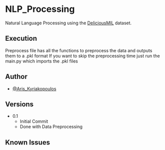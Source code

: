 # NLP_Processing
 
Natural Language Processing using the [DeliciousMIL](https://archive.ics.uci.edu/ml/datasets/DeliciousMIL%3A+A+Data+Set+for+Multi-Label+Multi-Instance+Learning+with+Instance+Labels) dataset.

## Execution
Preprocess file has all the functions to preprocess the data and outputs them to a .pkl format
If you want to skip the preprocessing time just run the main.py which imports the .pkl files

## Author
* [@Aris_Kyriakopoulos](https://github.com/SneakyTattas)

## Versions
* 0.1
	* Initial Commit
	* Done with Data Preprocessing

## Known Issues

